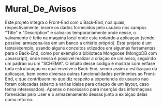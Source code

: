 # Mural_De_Avisos
Este projeto integra o Front-End com o Back-End, nos quais, respectivamente, insere os dados fornecidos pelo usuário nos campos "Title" e "Description" e salva-os temporariamente onde nesse, o salvamento é feito na maquina local onde esta rodando a aplicaçao (sendo possivel armazena-las em um banco a critério próprio). Este projeto é um teste/exemplo, usando alguns conceitos utlizados em algumas ferramentas para o Back-End, como por exemplo a biblioteca Mongoose (MongoDB com Javascript), onde nessa é possivel realizar a criaçao de um aviso, seguindo um padrao ou um "SCHEMA". O intuito desse codigo é mostrar com enfase toda estruturaçao no qual envolve o Back-End, sendo assim a estilizaçao da aplicaçao, bem como diversas outras funcionalidades pertinentes ao Front-End, e que contribuem no que diz respeito a experiencia de usuario nao foram colocadas (aberto a varias ideias para criaçao de um layout, caso tenha interessados). Apenas o necessario para inserção das informaçoes fornecidas pelo User e o armazenamento dessas junto a exibiçao delas como retorno.

